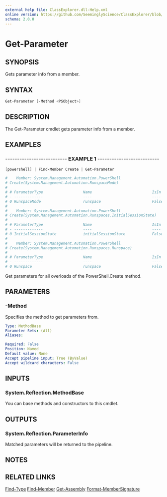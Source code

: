 ```yaml
---
external help file: ClassExplorer.dll-Help.xml
online version: https://github.com/SeeminglyScience/ClassExplorer/blob/master/docs/en-US/Get-Parameter.md
schema: 2.0.0
---
```


# Get-Parameter

## SYNOPSIS

Gets parameter info from a member.

## SYNTAX

```powershell
Get-Parameter [-Method <PSObject>]
```

## DESCRIPTION

The Get-Parameter cmdlet gets parameter info from a member.

## EXAMPLES

### -------------------------- EXAMPLE 1 --------------------------

```powershell
[powershell] | Find-Member Create | Get-Parameter

#    Member: System.Management.Automation.PowerShell
# Create(System.Management.Automation.RunspaceMode)
#
# # ParameterType                  Name                           IsIn  IsOut IsOpt
# - -------------                  ----                           ----  ----- -----
# 0 RunspaceMode                   runspace                       False False False
#
#    Member: System.Management.Automation.PowerShell
# Create(System.Management.Automation.Runspaces.InitialSessionState)
#
# # ParameterType                  Name                           IsIn  IsOut IsOpt
# - -------------                  ----                           ----  ----- -----
# 0 InitialSessionState            initialSessionState            False False False
#
#    Member: System.Management.Automation.PowerShell
# Create(System.Management.Automation.Runspaces.Runspace)
#
# # ParameterType                  Name                           IsIn  IsOut IsOpt
# - -------------                  ----                           ----  ----- -----
# 0 Runspace                       runspace                       False False False
```

Get parameters for all overloads of the PowerShell.Create method.

## PARAMETERS

### -Method

Specifies the method to get parameters from.

```yaml
Type: MethodBase
Parameter Sets: (All)
Aliases:

Required: False
Position: Named
Default value: None
Accept pipeline input: True (ByValue)
Accept wildcard characters: False
```

## INPUTS

### System.Reflection.MethodBase

You can base methods and constructors to this cmdlet.

## OUTPUTS

### System.Reflection.ParameterInfo

Matched parameters will be returned to the pipeline.

## NOTES

## RELATED LINKS

[Find-Type](Find-Type.md)
[Find-Member](Find-Member.md)
[Get-Assembly](Get-Assembly.md)
[Format-MemberSignature](Format-MemberSignature.md)
